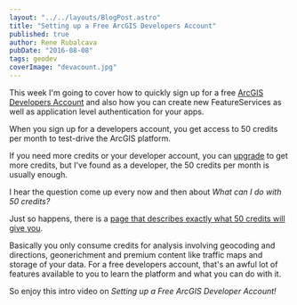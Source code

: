 ```yaml
---
layout: "../../layouts/BlogPost.astro"
title: "Setting up a Free ArcGIS Developers Account"
published: true
author: Rene Rubalcava
pubDate: "2016-08-08"
tags: geodev
coverImage: "devacount.jpg"
---
```


This week I'm going to cover how to quickly sign up for a free [ArcGIS Developers Account](https://developers.arcgis.com/) and also how you can create new FeatureServices as well as application level authentication for your apps.

When you sign up for a developers account, you get access to 50 credits per month to test-drive the ArcGIS platform.

If you need more credits or your developer account, you can [upgrade](https://developers.arcgis.com/plans/) to get more credits, but I've found as a developer, the 50 credits per month is usually enough.

I hear the question come up every now and then about _What can I do with 50 credits?_

Just so happens, there is a [page that describes exactly what 50 credits will give you](https://developers.arcgis.com/credits/).

Basically you only consume credits for analysis involving geocoding and directions, geonerichment and premium content like traffic maps and storage of your data. For a free developers account, that's an awful lot of features available to you to learn the platform and what you can do with it.

So enjoy this intro video on _Setting up a Free ArcGIS Developer Account!_

<lite-youtube videoid="3jOG7gwcvd4"></lite-youtube>
